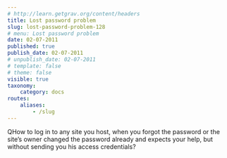 ```yaml
---
# http://learn.getgrav.org/content/headers
title: Lost password problem
slug: lost-password-problem-128
# menu: Lost password problem
date: 02-07-2011
published: true
publish_date: 02-07-2011
# unpublish_date: 02-07-2011
# template: false
# theme: false
visible: true
taxonomy:
    category: docs
routes:
    aliases:
        - /slug
---
```


<a name="intro-q"></a>

QHow to log in to any site you host, when you forgot the password or the site’s owner changed the password already and expects your help, but without sending you his access credentials?